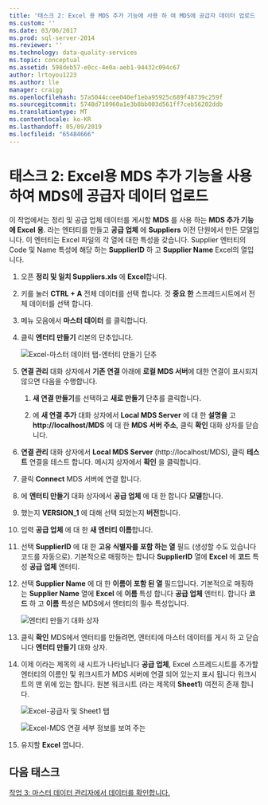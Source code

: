 ```yaml
---
title: '태스크 2: Excel 용 MDS 추가 기능에 사용 하 여 MDS에 공급자 데이터 업로드 | Microsoft Docs'
ms.custom: ''
ms.date: 03/06/2017
ms.prod: sql-server-2014
ms.reviewer: ''
ms.technology: data-quality-services
ms.topic: conceptual
ms.assetid: 598deb57-e0cc-4e0a-aeb1-94432c094c67
author: lrtoyou1223
ms.author: lle
manager: craigg
ms.openlocfilehash: 57a5044ccee040ef1eba95925c689f48739c259f
ms.sourcegitcommit: 5748d710960a1e3b8bb003d561ff7ceb56202ddb
ms.translationtype: MT
ms.contentlocale: ko-KR
ms.lasthandoff: 05/09/2019
ms.locfileid: "65484666"
---
```

# <a name="task-2-uploading-supplier-data-to-mds-using-mds-add-in-for-excel"></a>태스크 2: Excel용 MDS 추가 기능을 사용하여 MDS에 공급자 데이터 업로드
  이 작업에서는 정리 및 공급 업체 데이터를 게시할 **MDS** 를 사용 하는 **MDS 추가 기능에 Excel 용**. 라는 엔터티를 만들고 **공급 업체** 에 **Suppliers** 이전 단원에서 만든 모델입니다. 이 엔터티는 Excel 파일의 각 열에 대한 특성을 갖습니다. Supplier 엔터티의 Code 및 Name 특성에 해당 하는 **SupplierID** 하 고 **Supplier Name** Excel의 열입니다.  
  
1.  오픈 **정리 및 일치 Suppliers.xls** 에 **Excel**합니다.  
  
2.  키를 눌러 **CTRL + A** 전체 데이터를 선택 합니다. 것 **중요 한** 스프레드시트에서 전체 데이터를 선택 합니다.  
  
3.  메뉴 모음에서 **마스터 데이터** 를 클릭합니다.  
  
4.  클릭 **엔터티 만들기** 리본의 단추입니다.  
  
     ![Excel-마스터 데이터 탭-엔터티 만들기 단추](../../2014/tutorials/media/et-ulingsdtomdsusingmdsaddinforexcel-01.jpg "Excel-마스터 데이터 탭-엔터티 만들기 단추")  
  
5.  **연결 관리** 대화 상자에서 **기존 연결** 아래에 **로컬 MDS 서버**에 대한 연결이 표시되지 않으면 다음을 수행합니다.  
  
    1.  **새 연결 만들기**를 선택하고 **새로 만들기** 단추를 클릭합니다.  
  
    2.  에 **새 연결 추가** 대화 상자에서 **Local MDS Server** 에 대 한 **설명을** 고 **http://localhost/MDS** 에 대 한  **MDS 서버 주소**, 클릭 **확인** 대화 상자를 닫습니다.  
  
6.  **연결 관리** 대화 상자에서 **Local MDS Server** (http://localhost/MDS), 클릭 **테스트** 연결을 테스트 합니다. 메시지 상자에서 **확인** 을 클릭합니다.  
  
7.  클릭 **Connect** MDS 서버에 연결 합니다.  
  
8.  에 **엔터티 만들기** 대화 상자에서 **공급 업체** 에 대 한 합니다 **모델**합니다.  
  
9. 했는지 **VERSION_1** 에 대해 선택 되었는지 **버전**합니다.  
  
10. 입력 **공급 업체** 에 대 한 **새 엔터티 이름**합니다.  
  
11. 선택 **SupplierID** 에 대 한 **고유 식별자를 포함 하는 열** 필드 (생성할 수도 있습니다 코드를 자동으로). 기본적으로 매핑하는 합니다 **SupplierID** 열에 **Excel** 에 **코드** 특성 **공급 업체** 엔터티.  
  
12. 선택 **Supplier Name** 에 대 한 **이름이 포함 된 열** 필드입니다. 기본적으로 매핑하는 **Supplier Name** 열에 **Excel** 에 **이름** 특성 합니다 **공급 업체** 엔터티. 합니다 **코드** 하 고 **이름** 특성은 MDS에서 엔터티의 필수 특성입니다.  
  
     ![엔터티 만들기 대화 상자](../../2014/tutorials/media/et-ulingsdtomdsusingmdsaddinforexcel-02.jpg "엔터티 만들기 대화 상자")  
  
13. 클릭 **확인** MDS에서 엔터티를 만들려면, 엔터티에 마스터 데이터를 게시 하 고 닫습니다 **엔터티 만들기** 대화 상자.  
  
14. 이제 이라는 제목의 새 시트가 나타납니다 **공급 업체**, Excel 스프레드시트를 추가할 엔터티의 이름인 및 워크시트가 MDS 서버에 연결 되어 있는지 표시 됩니다 워크시트의 맨 위에 있는 합니다. 원본 워크시트 (라는 제목의 **Sheet1**) 여전히 존재 합니다.  
  
     ![Excel-공급자 및 Sheet1 탭](../../2014/tutorials/media/et-ulingsdtomdsusingmdsaddinforexcel-03.jpg "Excel-공급자 및 Sheet1 탭")  
  
     ![Excel-MDS 연결 세부 정보를 보여 주는](../../2014/tutorials/media/et-ulingsdtomdsusingmdsaddinforexcel-04.jpg "Excel-MDS 연결 세부 정보를 표시 합니다.")  
  
15. 유지할 **Excel** 엽니다.  
  
## <a name="next-task"></a>다음 태스크  
 [작업 3: 마스터 데이터 관리자에서 데이터를 확인합니다.](../../2014/tutorials/task-3-verifying-the-data-in-master-data-manager.md)  
  
  
